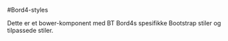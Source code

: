 #Bord4-styles

Dette er et bower-komponent med BT Bord4s spesifikke Bootstrap stiler og tilpassede stiler.